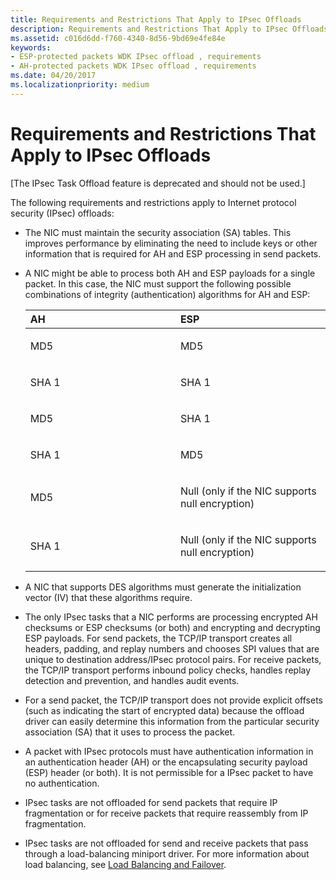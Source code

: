 ```yaml
---
title: Requirements and Restrictions That Apply to IPsec Offloads
description: Requirements and Restrictions That Apply to IPsec Offloads
ms.assetid: c016d6dd-f760-4340-8d56-9bd69e4fe84e
keywords:
- ESP-protected packets WDK IPsec offload , requirements
- AH-protected packets WDK IPsec offload , requirements
ms.date: 04/20/2017
ms.localizationpriority: medium
---
```


# Requirements and Restrictions That Apply to IPsec Offloads

\[The IPsec Task Offload feature is deprecated and should not be used.\]




The following requirements and restrictions apply to Internet protocol security (IPsec) offloads:

-   The NIC must maintain the security association (SA) tables. This improves performance by eliminating the need to include keys or other information that is required for AH and ESP processing in send packets.

-   A NIC might be able to process both AH and ESP payloads for a single packet. In this case, the NIC must support the following possible combinations of integrity (authentication) algorithms for AH and ESP:

    <table>
    <colgroup>
    <col width="50%" />
    <col width="50%" />
    </colgroup>
    <thead>
    <tr class="header">
    <th align="left">AH</th>
    <th align="left">ESP</th>
    </tr>
    </thead>
    <tbody>
    <tr class="odd">
    <td align="left"><p>MD5</p></td>
    <td align="left"><p>MD5</p></td>
    </tr>
    <tr class="even">
    <td align="left"><p>SHA 1</p></td>
    <td align="left"><p>SHA 1</p></td>
    </tr>
    <tr class="odd">
    <td align="left"><p>MD5</p></td>
    <td align="left"><p>SHA 1</p></td>
    </tr>
    <tr class="even">
    <td align="left"><p>SHA 1</p></td>
    <td align="left"><p>MD5</p></td>
    </tr>
    <tr class="odd">
    <td align="left"><p>MD5</p></td>
    <td align="left"><p>Null (only if the NIC supports null encryption)</p></td>
    </tr>
    <tr class="even">
    <td align="left"><p>SHA 1</p></td>
    <td align="left"><p>Null (only if the NIC supports null encryption)</p></td>
    </tr>
    </tbody>
    </table>

     

<!-- -->

-   A NIC that supports DES algorithms must generate the initialization vector (IV) that these algorithms require.

-   The only IPsec tasks that a NIC performs are processing encrypted AH checksums or ESP checksums (or both) and encrypting and decrypting ESP payloads. For send packets, the TCP/IP transport creates all headers, padding, and replay numbers and chooses SPI values that are unique to destination address/IPsec protocol pairs. For receive packets, the TCP/IP transport performs inbound policy checks, handles replay detection and prevention, and handles audit events.

-   For a send packet, the TCP/IP transport does not provide explicit offsets (such as indicating the start of encrypted data) because the offload driver can easily determine this information from the particular security association (SA) that it uses to process the packet.

-   A packet with IPsec protocols must have authentication information in an authentication header (AH) or the encapsulating security payload (ESP) header (or both). It is not permissible for a IPsec packet to have no authentication.

-   IPsec tasks are not offloaded for send packets that require IP fragmentation or for receive packets that require reassembly from IP fragmentation.

-   IPsec tasks are not offloaded for send and receive packets that pass through a load-balancing miniport driver. For more information about load balancing, see [Load Balancing and Failover](https://msdn.microsoft.com/library/windows/hardware/ff549197).

 

 





